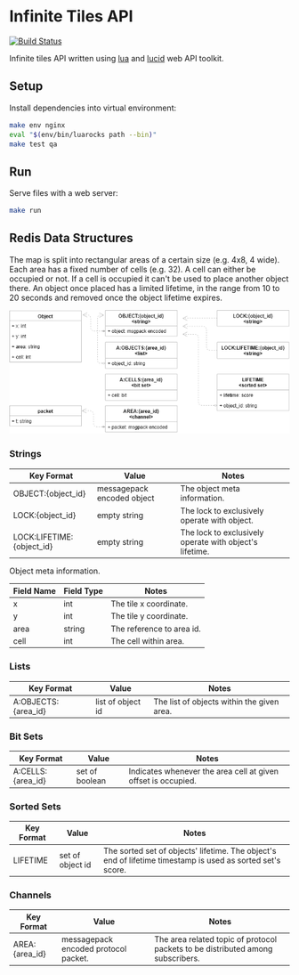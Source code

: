 # Infinite Tiles API

[![Build Status](https://travis-ci.org/akornatskyy/infinite-tiles-api-lua.svg?branch=master)](https://travis-ci.org/akornatskyy/infinite-tiles-api-lua)

Infinite tiles API written using [lua](http://lua.org/) and
[lucid](https://github.com/akornatskyy/lucid) web API toolkit.

## Setup

Install dependencies into virtual environment:

```sh
make env nginx
eval "$(env/bin/luarocks path --bin)"
make test qa
```

## Run

Serve files with a web server:

```sh
make run
```

## Redis Data Structures

The map is split into rectangular areas of a certain size (e.g. 4x8, 4 wide).
Each area has a fixed number of cells (e.g. 32). A cell can either be occupied
or not. If a cell is occupied it can't be used to place another object there.
An object once placed has a limited lifetime, in the range from 10 to 20
seconds and removed once the object lifetime expires.

![redis data structures](./redis-data-structures.png)

### Strings

| Key Format                | Value                      | Notes                                                   |
| ------------------------- | -------------------------- | ------------------------------------------------------- |
| OBJECT:{object_id}        | messagepack encoded object | The object meta information.                            |
| LOCK:{object_id}          | empty string               | The lock to exclusively operate with object.            |
| LOCK:LIFETIME:{object_id} | empty string               | The lock to exclusively operate with object's lifetime. |

Object meta information.

| Field Name | Field Type | Notes                     |
| ---------- | ---------- | ------------------------- |
| x          | int        | The tile x coordinate.    |
| y          | int        | The tile y coordinate.    |
| area       | string     | The reference to area id. |
| cell       | int        | The cell within area.     |

### Lists

| Key Format          | Value             | Notes                                      |
| ------------------- | ----------------- | ------------------------------------------ |
| A:OBJECTS:{area_id} | list of object id | The list of objects within the given area. |

### Bit Sets

| Key Format        | Value          | Notes                                                        |
| ----------------- | -------------- | ------------------------------------------------------------ |
| A:CELLS:{area_id} | set of boolean | Indicates whenever the area cell at given offset is occupied. |

### Sorted Sets

| Key Format | Value            | Notes                                                        |
| ---------- | ---------------- | ------------------------------------------------------------ |
| LIFETIME   | set of object id | The sorted set of objects' lifetime. The object's end of lifetime timestamp is used as sorted set's score. |

### Channels

| Key Format     | Value                                | Notes                                                        |
| -------------- | ------------------------------------ | ------------------------------------------------------------ |
| AREA:{area_id} | messagepack encoded protocol packet. | The area related topic of protocol packets to be distributed among subscribers. |
